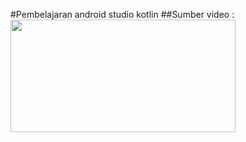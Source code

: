 #Pembelajaran android studio kotlin
##Sumber video : 
<a href="https://youtu.be/BCSlZIUj18Y?list=RDCMUCEs0Rbf3M4M76bavm4d_big&t=18171">
<img src="https://i.ytimg.com/vi/-3Q_c9Gftz8/hq720.jpg" height="180" width="360" border-radius="15">
</a>
